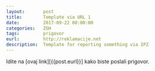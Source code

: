```yaml
---
layout:       post
title:        Template via URL 1
date:         2017-09-22 00:00:00
categories:   ZGH
tags:         prigovor
eurl:         http://reklamacije.net
description:  Template for reporting something via IPZ
---
```


Idite na [ovaj link][{{post.eurl}}] kako biste poslali prigovor.
